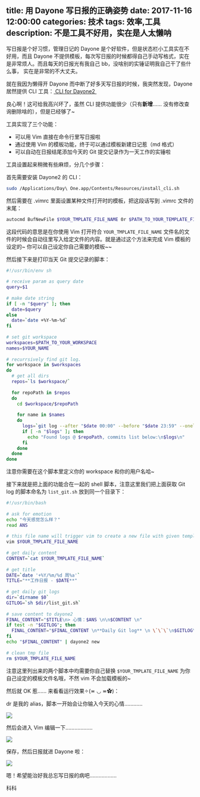 title: 用 Dayone 写日报的正确姿势
date: 2017-11-16 12:00:00
categories: 技术
tags: 效率,工具
description: 不是工具不好用，实在是人太懒呐
---

写日报是个好习惯，管理日记的 Dayone 是个好软件，但是状态栏小工具实在不好用，而且 Dayone 不提供模板，每次写日报的时候都得自己手动写格式，实在是非常烦人。而且每天的日报光有我自己 bb，没啥别的实锤证明我自己干了些什么事， 实在是非常的不大丈夫。

就在我因为懒得开 Dayone 而中断了好多天写日报的时候，我突然发现，Dayone 居然提供 CLI 工具：[ CLI for Dayone2 ](http://help.dayoneapp.com/day-one-2-0/command-line-interface-cli)

良心啊！这可给我高兴坏了，虽然 CLI 提供功能很少（只有**新增**…… 没有修改查询删除啥的），但是已经够了~

工具实现了三个功能：

- 可以用 Vim 直接在命令行里写日报啦
- 通过使用 Vim 的模板功能，终于可以通过模板新建日记惹（md 格式）
- 可以自动在日报结尾添加今天的 Git 提交记录作为一天工作的实锤啦


工具设置起来稍微有些麻烦，分几个步骤：

首先需要安装 Dayone2 的 CLI：

```bash
sudo /Applications/Day\ One.app/Contents/Resources/install_cli.sh
```

然后需要在 .vimrc 里面设置某种文件打开时的模板，把这段话写到 .vimrc 文件的末尾：

```bash
autocmd BufNewFile $YOUR_TMPLATE_FILE_NAME 0r $PATH_TO_YOUR_TEMPLATE_FILE | autocmd! BufNewFile
```

这段代码的意思是在你使用 Vim 打开符合 `YOUR_TMPLATE_FILE_NAME` 文件名的文件的时候会自动往里写入给定文件的内容。就是通过这个方法来完成 Vim 模板的设定的~ 你可以自己设定你自己需要的模板~~

然后接下来是打印当天 Git 提交记录的脚本：

```bash
#!/usr/bin/env sh
 
# receive param as query date
query=$1
 
# make date string
if [ -n "$query" ]; then
  date=$query
else
  date=`date +%Y-%m-%d`
fi
 
# set git workspace
workspaces=$PATH_TO_YOUR_WORKSPACE
names=$YOUR_NAME
 
# recurrsively find git log.
for workspace in $workspaces
do
  # get all dirs
  repos=`ls $workspace/`
 
  for repoPath in $repos
  do
    cd $workspace/$repoPath
 
    for name in $names
    do
      logs=`git log --after "$date 00:00" --before "$date 23:59" --oneline --no-merges --author $name`
      if [ -n "$logs" ]; then
        echo "Found logs @ $repoPath, commits list below:\n$logs\n"
      fi
    done
  done
done
```

注意你需要在这个脚本里定义你的 workspace 和你的用户名哈~

接下来就是把上面的功能合在一起的 shell 脚本，注意这里我们把上面获取 Git log 的脚本命名为 `list_git.sh` 放到同一个目录下：

```bash
#!/usr/bin/bash
 
# ask for emotion
echo "今天感觉怎么样？"
read ANS
 
# this file name will trigger vim to create a new file with given template
vim $YOUR_TMPLATE_FILE_NAME
 
# get daily content
CONTENT=`cat $YOUR_TMPLATE_FILE_NAME`
 
# get title
DATE=`date '+%Y/%m/%d 周%a'`
TITLE="**工作日报 - $DATE**"
 
# get daily git logs
dir=`dirname $0`
GITLOG=`sh $dir/list_git.sh`
 
# save content to dayone2
FINAL_CONTENT="$TITLE\n> 心情：$ANS \n\n$CONTENT \n"
if test -n "$GITLOG"; then
  FINAL_CONTENT="$FINAL_CONTENT \n**Daily Git log** \n \`\`\`\n$GITLOG\n\`\`\`\n"
fi
echo "$FINAL_CONTENT" | dayone2 new
 
# clean tmp file
rm $YOUR_TMPLATE_FILE_NAME
```

注意这里列出来的两个脚本中均需要你自己替换 `$YOUR_TMPLATE_FILE_NAME` 为你自己设定的模板文件名哦，不然 vim 不会加载模板的~

然后就 OK 惹…… 来看看运行效果✧(≖ ◡ ≖✿)：

dr 是我的 alias，脚本一开始会让你输入今天的心情…………

![](http://ojanerta1.bkt.clouddn.com/2017-11-16-%E5%B1%8F%E5%B9%95%E5%BF%AB%E7%85%A7%202017-11-15%2021.03.53.png)

然后会进入 Vim 编辑一下………………

![](http://ojanerta1.bkt.clouddn.com/2017-11-16-%E5%B1%8F%E5%B9%95%E5%BF%AB%E7%85%A7%202017-11-15%2021.05.29.png)

保存，然后日报就进 Dayone 啦：

![](http://ojanerta1.bkt.clouddn.com/2017-11-16-image2017-11-15%2021_8_50.png)

嗯！希望能治好我总忘写日报的病吧………………

科科



